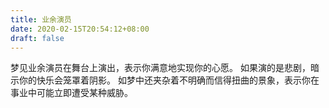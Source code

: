 ```yaml
---
title: 业余演员
date: 2020-02-15T20:54:12+08:00
draft: false
---
```


梦见业余演员在舞台上演出，表示你满意地实现你的心愿。
如果演的是悲剧，暗示你的快乐会笼罩着阴影。
如梦中还夹杂着不明确而信得扭曲的景象，表示你在事业中可能立即遭受某种威胁。
